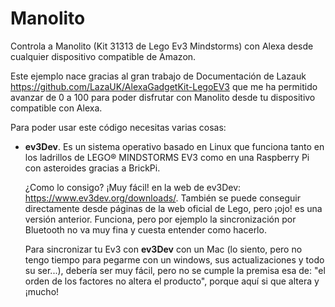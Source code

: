 # Manolito
Controla a Manolito (Kit 31313 de Lego Ev3 Mindstorms) con Alexa desde cualquier dispositivo compatible de Amazon.

Este ejemplo nace gracias al gran trabajo de Documentación de Lazauk https://github.com/LazaUK/AlexaGadgetKit-LegoEV3 que me ha permitido avanzar de 0 a 100 para poder disfrutar con Manolito desde tu dispositivo compatible con Alexa.

Para poder usar este código necesitas varias cosas:

- <b>ev3Dev</b>. Es un sistema operativo basado en Linux que funciona tanto en los ladrillos de LEGO® MINDSTORMS EV3 como en una Raspberry Pi con asteroides gracias a BrickPi. 

    ¿Como lo consigo? ¡Muy fácil! en la web de ev3Dev: https://www.ev3dev.org/downloads/. También se puede conseguir directamente desde páginas de la web oficial de Lego, pero ¡ojo! es una versión anterior. Funciona, pero por ejemplo la sincronización por Bluetooth no va muy fina y cuesta entender como hacerlo.
    
    Para sincronizar tu Ev3 con <b>ev3Dev</b> con un Mac (lo siento, pero no tengo tiempo para pegarme con un windows, sus actualizaciones y todo su ser...), debería ser muy fácil, pero no se cumple la premisa esa de: "el orden de los factores no altera el producto", porque aquí si que altera y ¡mucho!
    
    
    
